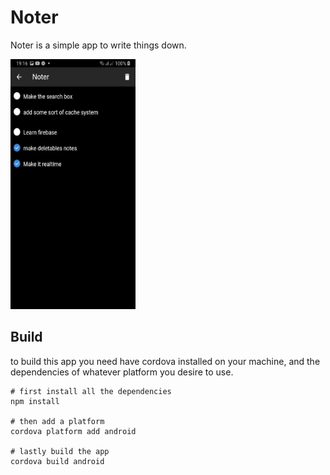 # Noter
Noter is a simple app to write things down.

<img src="res/Screenshot_20200910-191641_Noter.jpg" width="200" height="400"/>

## Build 
to build this app you need have cordova installed on your machine, and the dependencies of whatever platform you desire to use.

```
# first install all the dependencies
npm install

# then add a platform
cordova platform add android

# lastly build the app
cordova build android
```
